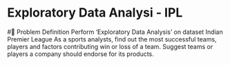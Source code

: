 # Exploratory Data Analysi - IPL

#📌 Problem Definition
Perform ‘Exploratory Data Analysis’ on dataset Indian Premier League
As a sports analysts, find out the most successful teams, players and factors contributing win or loss of a team.
Suggest teams or players a company should endorse for its products.
